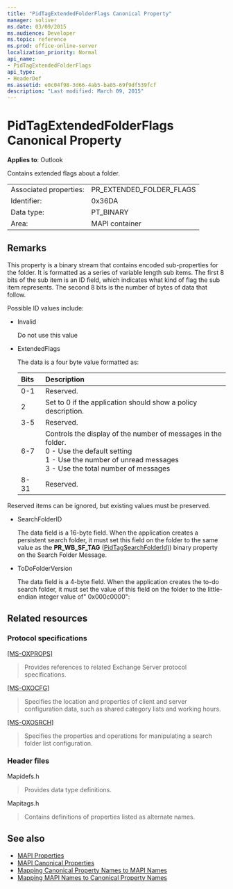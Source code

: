 ```yaml
---
title: "PidTagExtendedFolderFlags Canonical Property"
manager: soliver
ms.date: 03/09/2015
ms.audience: Developer
ms.topic: reference
ms.prod: office-online-server
localization_priority: Normal
api_name:
- PidTagExtendedFolderFlags
api_type:
- HeaderDef
ms.assetid: e0c04f98-3d66-4ab5-ba05-69f9df539fcf
description: "Last modified: March 09, 2015"
---
```


# PidTagExtendedFolderFlags Canonical Property
 
**Applies to**: Outlook 
  
Contains extended flags about a folder.
  
|||
|:-----|:-----|
|Associated properties:  <br/> |PR_EXTENDED_FOLDER_FLAGS  <br/> |
|Identifier:  <br/> |0x36DA  <br/> |
|Data type:  <br/> |PT_BINARY  <br/> |
|Area:  <br/> |MAPI container  <br/> |
   
## Remarks

This property is a binary stream that contains encoded sub-properties for the folder. It is formatted as a series of variable length sub items. The first 8 bits of the sub item is an ID field, which indicates what kind of flag the sub item represents. The second 8 bits is the number of bytes of data that follow.
  
Possible ID values include:
  
- Invalid
    
   Do not use this value
    
- ExtendedFlags
    
   The data is a four byte value formatted as:
    
   |**Bits**|**Description**|
   |:-----|:-----|
   |0-1  <br/> |Reserved.  <br/> |
   |2  <br/> |Set to 0 if the application should show a policy description.  <br/> |
   |3-5  <br/> |Reserved.  <br/> |
   |6-7  <br/> |Controls the display of the number of messages in the folder.  <br/> 0 - Use the default setting  <br/> 1 - Use the number of unread messages  <br/> 3 - Use the total number of messages  <br/> |
   |8-31  <br/> |Reserved.  <br/> |
   
Reserved items can be ignored, but existing values must be preserved.
    
- SearchFolderID
    
   The data field is a 16-byte field. When the application creates a persistent search folder, it must set this field on the folder to the same value as the **PR_WB_SF_TAG** ([PidTagSearchFolderId)](pidtagsearchfolderid-canonical-property.md)) binary property on the Search Folder Message.
    
- ToDoFolderVersion
    
   The data field is a 4-byte field. When the application creates the to-do search folder, it must set the value of this field on the folder to the little-endian integer value of" 0x000c0000":
    
## Related resources

### Protocol specifications

[[MS-OXPROPS]](http://msdn.microsoft.com/library/f6ab1613-aefe-447d-a49c-18217230b148%28Office.15%29.aspx)
  
> Provides references to related Exchange Server protocol specifications.
    
[[MS-OXOCFG]](http://msdn.microsoft.com/library/7d466dd5-c156-4da9-9a01-75c78e7e1a67%28Office.15%29.aspx)
  
> Specifies the location and properties of client and server configuration data, such as shared category lists and working hours.
    
[[MS-OXOSRCH]](http://msdn.microsoft.com/library/c72e49b8-78c7-4483-ad65-e46e9133673b%28Office.15%29.aspx)
  
> Specifies the properties and operations for manipulating a search folder list configuration.
    
### Header files

Mapidefs.h
  
> Provides data type definitions.
    
Mapitags.h
  
> Contains definitions of properties listed as alternate names.
    
## See also

- [MAPI Properties](mapi-properties.md)
- [MAPI Canonical Properties](mapi-canonical-properties.md)
- [Mapping Canonical Property Names to MAPI Names](mapping-canonical-property-names-to-mapi-names.md)
- [Mapping MAPI Names to Canonical Property Names](mapping-mapi-names-to-canonical-property-names.md)


